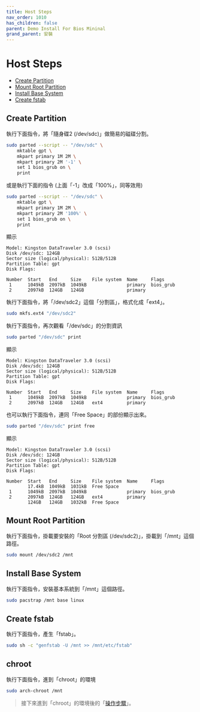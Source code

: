 ```yaml
---
title: Host Steps
nav_order: 1010
has_children: false
parent: Demo Install For Bios Mininal
grand_parent: 安裝
---
```



# Host Steps

* [Create Partition](#create-partition)
* [Mount Root Partition](#mount-root-partition)
* [Install Base System](#install-base-system)
* [Create fstab](#create-fstab)


## Create Partition

執行下面指令，將「隨身碟2 (/dev/sdc)」做簡易的磁碟分割。

``` sh
sudo parted --script -- "/dev/sdc" \
	mktable gpt \
	mkpart primary 1M 2M \
	mkpart primary 2M '-1' \
	set 1 bios_grub on \
	print
```

或是執行下面的指令 (上面「-1」改成「100%」，同等效用)

``` sh
sudo parted --script -- "/dev/sdc" \
	mktable gpt \
	mkpart primary 1M 2M \
	mkpart primary 2M '100%' \
	set 1 bios_grub on \
	print
```

顯示

```
Model: Kingston DataTraveler 3.0 (scsi)
Disk /dev/sdc: 124GB
Sector size (logical/physical): 512B/512B
Partition Table: gpt
Disk Flags:

Number  Start   End     Size    File system  Name     Flags
 1      1049kB  2097kB  1049kB               primary  bios_grub
 2      2097kB  124GB   124GB                primary
```

執行下面指令，將「/dev/sdc2」這個「分割區」，格式化成「ext4」。

``` sh
sudo mkfs.ext4 "/dev/sdc2"
```

執行下面指令，再次觀看「/dev/sdc」的分割資訊

``` sh
sudo parted "/dev/sdc" print
```

顯示

```
Model: Kingston DataTraveler 3.0 (scsi)
Disk /dev/sdc: 124GB
Sector size (logical/physical): 512B/512B
Partition Table: gpt
Disk Flags:

Number  Start   End     Size    File system  Name     Flags
 1      1049kB  2097kB  1049kB               primary  bios_grub
 2      2097kB  124GB   124GB   ext4         primary
```

也可以執行下面指令，連同「Free Space」的部份顯示出來。

``` sh
sudo parted "/dev/sdc" print free
```

顯示

```
Model: Kingston DataTraveler 3.0 (scsi)
Disk /dev/sdc: 124GB
Sector size (logical/physical): 512B/512B
Partition Table: gpt
Disk Flags:

Number  Start   End     Size    File system  Name     Flags
        17.4kB  1049kB  1031kB  Free Space
 1      1049kB  2097kB  1049kB               primary  bios_grub
 2      2097kB  124GB   124GB   ext4         primary
        124GB   124GB   1032kB  Free Space
```


## Mount Root Partition

執行下面指令，掛載要安裝的「Root 分割區 (/dev/sdc2)」，掛載到「/mnt」這個路徑。

``` sh
sudo mount /dev/sdc2 /mnt
```


## Install Base System

執行下面指令，安裝基本系統到「/mnt」這個路徑。

``` sh
sudo pacstrap /mnt base linux
```


## Create fstab

執行下面指令，產生「fstab」。

``` sh
sudo sh -c "genfstab -U /mnt >> /mnt/etc/fstab"
```


## chroot

執行下面指令，進到「chroot」的環境

``` sh
sudo arch-chroot /mnt
```

> 接下來進到「chroot」的環境後的「[操作步驟](https://samwhelp.github.io/note-about-archlinux/read/core/install/demo-install-for-bios-mininal/chroot-steps.html)」。
